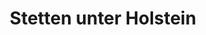 ---
title: Stetten unter Holstein
url: /stetten-unter-holstein/
latitude: 48.329
longitude: 9.18
---